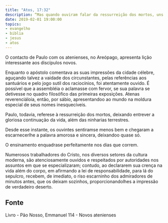 ```yaml
---
title: "Atos, 17:32"
description: “Mas quando ouviram falar da ressurreição dos mortos, uns escarneciam e outros diziam: acerca disso te ouviremos outra vez.”
date: 2019-02-01 19:00:00
topics: 
- evangelho
- biblia
- jesus
- atos
---
```


O contacto de Paulo com os atenienses, no Areópago, apresenta lição
interessante aos discípulos novos.

Enquanto o apóstolo comentava as suas impressões da cidade célebre,
aguçando talvez a vaidade dos circunstantes, pelas referências aos santuários e pelo
jogo sutil dos raciocínios, foi atentamente ouvido. É possível que a assembléia o
aclamasse com fervor, se sua palavra se detivesse no quadro filosófico das primeiras
exposições. Atenas reverenciá­lo­ia, então, por sábio, apresentando­o ao mundo na
moldura especial de seus nomes inesquecíveis.

Paulo, todavia, refere­se à ressurreição dos mortos, deixando entrever a
gloriosa continuação da vida, além das ninharias terrestres.

Desde esse instante, os ouvintes sentiram­se menos bem e chegaram a
escarnecer­lhe a palavra amorosa e sincera, deixando­o quase só.

O ensinamento enquadra­se perfeitamente nos dias que correm.

Numerosos trabalhadores do Cristo, nos diversos setores da cultura
moderna, são atenciosamente ouvidos e respeitados por autoridades nos assuntos em
que se especializaram; contudo, ao declararem sua crença na vida além do corpo, em
afirmando a lei de responsabilidade, para lá do sepulcro, recebem, de imediato, o
riso escarninho dos admiradores de minutos antes, que os deixam sozinhos,
proporcionando­lhes a impressão de verdadeiro deserto.



## Fonte
Livro - Pão Nosso, Emmanuel
114 - Novos atenienses
